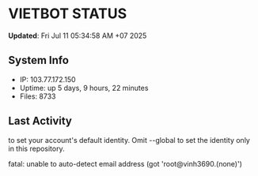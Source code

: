 # VIETBOT STATUS
**Updated**: Fri Jul 11 05:34:58 AM +07 2025

## System Info
- IP: 103.77.172.150
- Uptime: up 5 days, 9 hours, 22 minutes
- Files: 8733

## Last Activity

to set your account's default identity.
Omit --global to set the identity only in this repository.

fatal: unable to auto-detect email address (got 'root@vinh3690.(none)')
